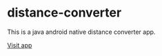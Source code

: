 # distance-converter
This is a java android native distance converter app.

[Visit app](https://play.google.com/store/apps/details?id=com.emmajerry2016.distanceconverter2)
